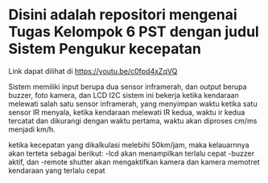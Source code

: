 # Disini adalah repositori mengenai Tugas Kelompok 6 PST dengan judul Sistem Pengukur kecepatan

Link dapat dilihat di https://youtu.be/c0fpd4xZqVQ

Sistem memiliki input berupa dua sensor inframerah, dan output berupa buzzer, foto kamera, dan LCD I2C
sistem ini bekerja ketika kendaraan melewati salah satu sensor inframerah, yang menyimpan waktu ketika satu sensor IR menyala, ketika kendaraan melewati IR kedua, waktu ir kedua tercatat dan dikurangi dengan waktu pertama, waktu akan diproses cm/ms menjadi km/h.

ketika kecepatan yang dikalkulasi melebihi 50km/jam, maka kelauarnnya akan terteta sebagai berikut:
-lcd akan menampilkan terlalu cepat
-buzzer aktif, dan
-remote shutter akan mengaktifkan kamera dan kamera memotret kendaraan yang terlalu cepat
